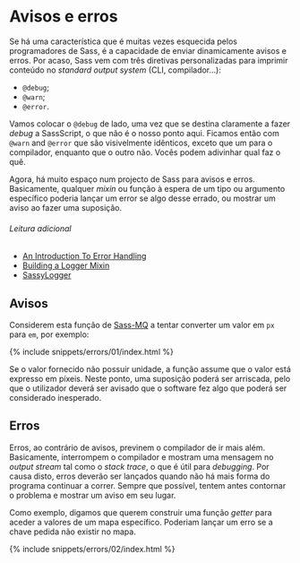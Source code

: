 
# Avisos e erros

Se há uma característica que é muitas vezes esquecida pelos programadores de Sass, é a capacidade de enviar dinamicamente avisos e erros. Por acaso, Sass vem com três diretivas personalizadas para imprimir conteúdo no *standard output system* (CLI, compilador…):

* `@debug`;
* `@warn`;
* `@error`.

Vamos colocar o `@debug` de lado, uma vez que se destina claramente a fazer *debug* a SassScript, o que não é o nosso ponto aqui. Ficamos então com `@warn` and `@error` que são visivelmente idênticos, exceto que um para o compilador, enquanto que o outro não. Vocês podem adivinhar qual faz o quê.

Agora, há muito espaço num projecto de Sass para avisos e erros. Basicamente, qualquer *mixin* ou função à espera de um tipo ou argumento específico poderia lançar um error se algo desse errado, ou mostrar um aviso ao fazer uma suposição.

###### Leitura adicional

* [An Introduction To Error Handling](http://webdesign.tutsplus.com/tutorials/an-introduction-to-error-handling-in-sass--cms-19996)
* [Building a Logger Mixin](http://webdesign.tutsplus.com/tutorials/building-a-logger-mixin-in-sass--cms-22070)
* [SassyLogger](https://github.com/HugoGiraudel/SassyLogger)

## Avisos

Considerem esta função de [Sass-MQ](https://github.com/sass-mq/sass-mq) a tentar converter um valor em `px` para `em`, por exemplo:

{% include snippets/errors/01/index.html %}

Se o valor fornecido não possuir unidade, a função assume que o valor está expresso em píxeis. Neste ponto, uma suposição poderá ser arriscada, pelo que o utilizador deverá ser avisado que o software fez algo que poderá ser considerado inesperado.

## Erros

Erros, ao contrário de avisos, previnem o compilador de ir mais além. Basicamente, interrompem o compilador e mostram uma mensagem no *output stream* tal como o *stack trace*, o que é útil para *debugging*. Por causa disto, erros deverão ser lançados quando não há mais forma do programa continuar a correr. Sempre que possível, tentem antes contornar o problema e mostrar um aviso em seu lugar.

Como exemplo, digamos que querem construir uma função *getter* para aceder a valores de um mapa específico. Poderiam lançar um erro se a chave pedida não existir no mapa.

{% include snippets/errors/02/index.html %}

